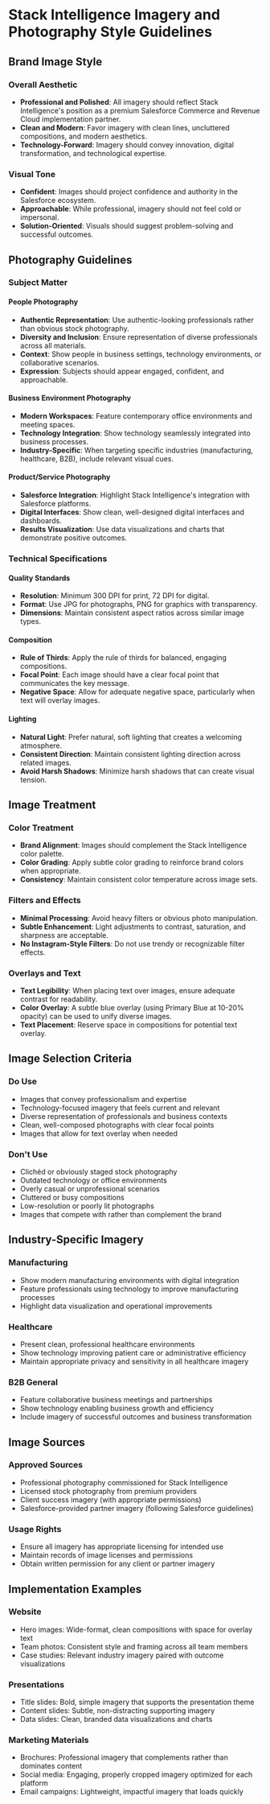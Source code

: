 # Stack Intelligence Imagery and Photography Style Guidelines

## Brand Image Style

### Overall Aesthetic
- **Professional and Polished**: All imagery should reflect Stack Intelligence's position as a premium Salesforce Commerce and Revenue Cloud implementation partner.
- **Clean and Modern**: Favor imagery with clean lines, uncluttered compositions, and modern aesthetics.
- **Technology-Forward**: Imagery should convey innovation, digital transformation, and technological expertise.

### Visual Tone
- **Confident**: Images should project confidence and authority in the Salesforce ecosystem.
- **Approachable**: While professional, imagery should not feel cold or impersonal.
- **Solution-Oriented**: Visuals should suggest problem-solving and successful outcomes.

## Photography Guidelines

### Subject Matter

#### People Photography
- **Authentic Representation**: Use authentic-looking professionals rather than obvious stock photography.
- **Diversity and Inclusion**: Ensure representation of diverse professionals across all materials.
- **Context**: Show people in business settings, technology environments, or collaborative scenarios.
- **Expression**: Subjects should appear engaged, confident, and approachable.

#### Business Environment Photography
- **Modern Workspaces**: Feature contemporary office environments and meeting spaces.
- **Technology Integration**: Show technology seamlessly integrated into business processes.
- **Industry-Specific**: When targeting specific industries (manufacturing, healthcare, B2B), include relevant visual cues.

#### Product/Service Photography
- **Salesforce Integration**: Highlight Stack Intelligence's integration with Salesforce platforms.
- **Digital Interfaces**: Show clean, well-designed digital interfaces and dashboards.
- **Results Visualization**: Use data visualizations and charts that demonstrate positive outcomes.

### Technical Specifications

#### Quality Standards
- **Resolution**: Minimum 300 DPI for print, 72 DPI for digital.
- **Format**: Use JPG for photographs, PNG for graphics with transparency.
- **Dimensions**: Maintain consistent aspect ratios across similar image types.

#### Composition
- **Rule of Thirds**: Apply the rule of thirds for balanced, engaging compositions.
- **Focal Point**: Each image should have a clear focal point that communicates the key message.
- **Negative Space**: Allow for adequate negative space, particularly when text will overlay images.

#### Lighting
- **Natural Light**: Prefer natural, soft lighting that creates a welcoming atmosphere.
- **Consistent Direction**: Maintain consistent lighting direction across related images.
- **Avoid Harsh Shadows**: Minimize harsh shadows that can create visual tension.

## Image Treatment

### Color Treatment
- **Brand Alignment**: Images should complement the Stack Intelligence color palette.
- **Color Grading**: Apply subtle color grading to reinforce brand colors when appropriate.
- **Consistency**: Maintain consistent color temperature across image sets.

### Filters and Effects
- **Minimal Processing**: Avoid heavy filters or obvious photo manipulation.
- **Subtle Enhancement**: Light adjustments to contrast, saturation, and sharpness are acceptable.
- **No Instagram-Style Filters**: Do not use trendy or recognizable filter effects.

### Overlays and Text
- **Text Legibility**: When placing text over images, ensure adequate contrast for readability.
- **Color Overlay**: A subtle blue overlay (using Primary Blue at 10-20% opacity) can be used to unify diverse images.
- **Text Placement**: Reserve space in compositions for potential text overlay.

## Image Selection Criteria

### Do Use
- Images that convey professionalism and expertise
- Technology-focused imagery that feels current and relevant
- Diverse representation of professionals and business contexts
- Clean, well-composed photographs with clear focal points
- Images that allow for text overlay when needed

### Don't Use
- Clichéd or obviously staged stock photography
- Outdated technology or office environments
- Overly casual or unprofessional scenarios
- Cluttered or busy compositions
- Low-resolution or poorly lit photographs
- Images that compete with rather than complement the brand

## Industry-Specific Imagery

### Manufacturing
- Show modern manufacturing environments with digital integration
- Feature professionals using technology to improve manufacturing processes
- Highlight data visualization and operational improvements

### Healthcare
- Present clean, professional healthcare environments
- Show technology improving patient care or administrative efficiency
- Maintain appropriate privacy and sensitivity in all healthcare imagery

### B2B General
- Feature collaborative business meetings and partnerships
- Show technology enabling business growth and efficiency
- Include imagery of successful outcomes and business transformation

## Image Sources

### Approved Sources
- Professional photography commissioned for Stack Intelligence
- Licensed stock photography from premium providers
- Client success imagery (with appropriate permissions)
- Salesforce-provided partner imagery (following Salesforce guidelines)

### Usage Rights
- Ensure all imagery has appropriate licensing for intended use
- Maintain records of image licenses and permissions
- Obtain written permission for any client or partner imagery

## Implementation Examples

### Website
- Hero images: Wide-format, clean compositions with space for overlay text
- Team photos: Consistent style and framing across all team members
- Case studies: Relevant industry imagery paired with outcome visualizations

### Presentations
- Title slides: Bold, simple imagery that supports the presentation theme
- Content slides: Subtle, non-distracting supporting imagery
- Data slides: Clean, branded data visualizations and charts

### Marketing Materials
- Brochures: Professional imagery that complements rather than dominates content
- Social media: Engaging, properly cropped imagery optimized for each platform
- Email campaigns: Lightweight, impactful imagery that loads quickly
